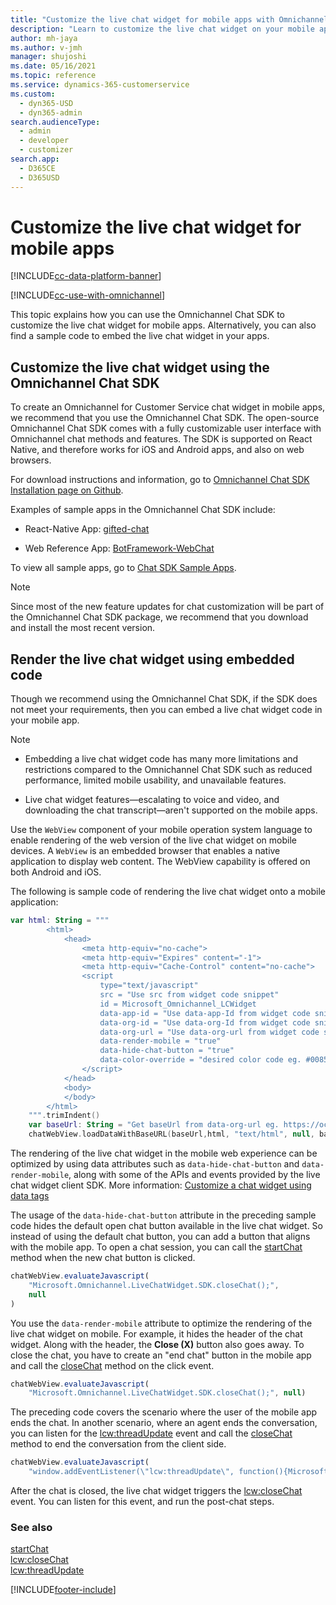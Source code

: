```yaml
---
title: "Customize the live chat widget for mobile apps with Omnichannel Chat SDK | MicrosoftDocs"
description: "Learn to customize the live chat widget on your mobile apps using the Omnichannel Chat SDK. Alternatively, embed the widget code directly in your apps."
author: mh-jaya
ms.author: v-jmh
manager: shujoshi
ms.date: 05/16/2021
ms.topic: reference
ms.service: dynamics-365-customerservice
ms.custom: 
  - dyn365-USD
  - dyn365-admin
search.audienceType: 
  - admin
  - developer
  - customizer
search.app: 
  - D365CE
  - D365USD
---
```


# Customize the live chat widget for mobile apps

[!INCLUDE[cc-data-platform-banner](../includes/cc-data-platform-banner.md)]

[!INCLUDE[cc-use-with-omnichannel](../includes/cc-use-with-omnichannel.md)]

This topic explains how you can use the Omnichannel Chat SDK to customize the live chat widget for mobile apps. Alternatively, you can also find a sample code to embed the live chat widget in your apps.

## Customize the live chat widget using the Omnichannel Chat SDK

To create an Omnichannel for Customer Service chat widget in mobile apps, we recommend that you use the Omnichannel Chat SDK. The open-source Omnichannel Chat SDK comes with a fully customizable user interface with Omnichannel chat methods and features. The SDK is supported on React Native, and therefore works for iOS and Android apps, and also on web browsers.

For download instructions and information, go to [Omnichannel Chat SDK Installation page on Github](https://github.com/microsoft/omnichannel-chat-sdk#installation).

Examples of sample apps in the Omnichannel Chat SDK include:

- React-Native App: [gifted-chat](https://github.com/FaridSafi/react-native-gifted-chat)

- Web Reference App: [BotFramework-WebChat](https://github.com/microsoft/BotFramework-WebChat)

To view all sample apps, go to [Chat SDK Sample Apps](https://github.com/microsoft/omnichannel-chat-sdk/tree/main/samples).

> [!NOTE]
> Since most of the new feature updates for chat customization will be part of the Omnichannel Chat SDK package, we recommend that you download and install the most recent version. 

## Render the live chat widget using embedded code

Though we recommend using the Omnichannel Chat SDK, if the SDK does not meet your requirements, then you can embed a live chat widget code in your mobile app.

> [!NOTE]
> - Embedding a live chat widget code has many more limitations and restrictions compared to the Omnichannel Chat SDK such as reduced performance, limited mobile usability, and unavailable features.
>
> - Live chat widget features&mdash;escalating to voice and video, and downloading the chat transcript&mdash;aren't supported on the mobile apps.

Use the `WebView` component of your mobile operation system language to enable rendering of the web version of the live chat widget on mobile devices. A `WebView` is an embedded browser that enables a native application to display web content. The WebView capability is offered on both Android and iOS.

The following is sample code of rendering the live chat widget onto a mobile application:

```kotlin
var html: String = """
        <html>
            <head>
                <meta http-equiv="no-cache">
                <meta http-equiv="Expires" content="-1">
                <meta http-equiv="Cache-Control" content="no-cache">
                <script 
                    type="text/javascript"
                    src = "Use src from widget code snippet"
                    id = Microsoft_Omnichannel_LCWidget
                    data-app-id = "Use data-app-Id from widget code snippet"
                    data-org-id = "Use data-org-Id from widget code snippet"
                    data-org-url = "Use data-org-url from widget code snippet"
                    data-render-mobile = "true"
                    data-hide-chat-button = "true"
                    data-color-override = "desired color code eg. #008577">
                </script>
            </head>
            <body>
            </body>
        </html>
    """.trimIndent()
    var baseUrl: String = "Get baseUrl from data-org-url eg. https://oc-cdn-ocprod.azureedge.net"
    chatWebView.loadDataWithBaseURL(baseUrl,html, "text/html", null, baseUrl)
```

The rendering of the live chat widget in the mobile web experience can be optimized by using data attributes such as `data-hide-chat-button` and `data-render-mobile`, along with some of the APIs and events provided by the live chat widget client SDK. More information: [Customize a chat widget using data tags](customize-chat-widget.md)

The usage of the `data-hide-chat-button` attribute in the preceding sample code hides the default open chat button available in the live chat widget. So instead of using the default chat button, you can add a button that aligns with the mobile app. To open a chat session, you can call the [startChat](developer/reference/methods/startchat.md) method when the new chat button is clicked.

```javascript
chatWebView.evaluateJavascript(
    "Microsoft.Omnichannel.LiveChatWidget.SDK.closeChat();",
    null
)
```

You use the `data-render-mobile` attribute to optimize the rendering of the live chat widget on mobile. For example, it hides the header of the chat widget. Along with the header, the **Close (X)** button also goes away. To close the chat, you have to create an "end chat" button in the mobile app and call the [closeChat](developer/reference/methods/closechat.md) method on the click event.

```javascript
chatWebView.evaluateJavascript(
    "Microsoft.Omnichannel.LiveChatWidget.SDK.closeChat();", null)
```

The preceding code covers the scenario where the user of the mobile app ends the chat. In another scenario, where an agent ends the conversation, you can listen for the [lcw:threadUpdate](developer/reference/events/lcw-threadupdate.md) event and call the [closeChat](developer/reference/methods/closechat.md) method to end the conversation from the client side.

```javascript
chatWebView.evaluateJavascript(
    "window.addEventListener(\"lcw:threadUpdate\", function(){Microsoft.Omnichannel.LiveChatWidget.SDK.closeChat();})", null)
```

After the chat is closed, the live chat widget triggers the [lcw:closeChat](developer/reference/events/lcw-closechat.md) event. You can listen for this event, and run the post-chat steps.

### See also

[startChat](developer/reference/methods/startchat.md)  
[lcw:closeChat](developer/reference/events/lcw-closechat.md)  
[lcw:threadUpdate](developer/reference/events/lcw-threadUpdate.md)  

[!INCLUDE[footer-include](../includes/footer-banner.md)]
